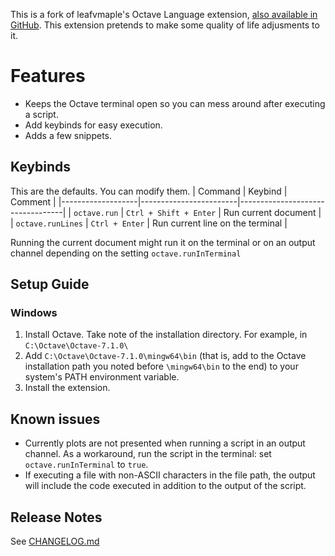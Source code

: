 This is a fork of leafvmaple's Octave Language extension, [also available in GitHub](https://github.com/leafvmaple/vscode-octave).
This extension pretends to make some quality of life adjusments to it.

# Features

- Keeps the Octave terminal open so you can mess around after executing a script. 
- Add keybinds for easy execution.
- Adds a few snippets.

## Keybinds
This are the defaults. You can modify them.
| Command           | Keybind                | Comment                          |
|-------------------|------------------------|----------------------------------|
| `octave.run`      | `Ctrl + Shift + Enter` | Run current document             |
| `octave.runLines` | `Ctrl + Enter`         | Run current line on the terminal |

Running the current document might run it on the terminal or on an output channel depending on the setting `octave.runInTerminal`

## Setup Guide

### Windows

1. Install Octave. Take note of the installation directory. For example, in `C:\Octave\Octave-7.1.0\`
2. Add `C:\Octave\Octave-7.1.0\mingw64\bin` (that is, add to the Octave installation path you noted before `\mingw64\bin` to the end) to your system's PATH environment variable.
3. Install the extension.

## Known issues

- Currently plots are not presented when running a script in an output channel. As a workaround, run the script in the terminal: set `octave.runInTerminal` to `true`.
- If executing a file with non-ASCII characters in the file path, the output will include the code executed in addition to the output of the script.

## Release Notes
 See [CHANGELOG.md](https://github.com/LucasFA/vscode-octave/blob/master/CHANGELOG.md)
